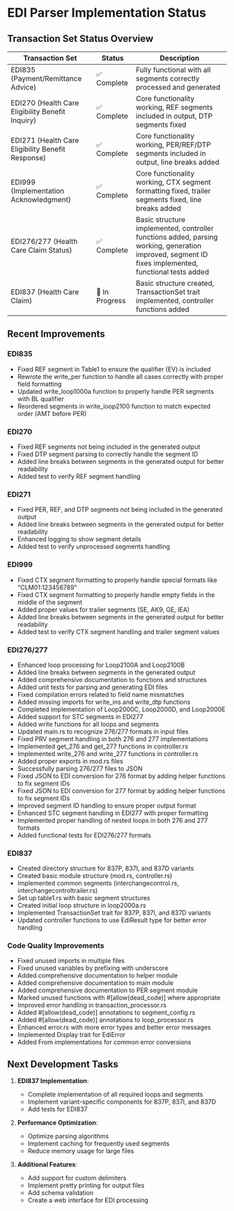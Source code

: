 # EDI Parser Implementation Status

## Transaction Set Status Overview

| Transaction Set | Status | Description |
|----------------|--------|-------------|
| EDI835 (Payment/Remittance Advice) | ✅ Complete | Fully functional with all segments correctly processed and generated |
| EDI270 (Health Care Eligibility Benefit Inquiry) | ✅ Complete | Core functionality working, REF segments included in output, DTP segments fixed |
| EDI271 (Health Care Eligibility Benefit Response) | ✅ Complete | Core functionality working, PER/REF/DTP segments included in output, line breaks added |
| EDI999 (Implementation Acknowledgment) | ✅ Complete | Core functionality working, CTX segment formatting fixed, trailer segments fixed, line breaks added |
| EDI276/277 (Health Care Claim Status) | ✅ Complete | Basic structure implemented, controller functions added, parsing working, generation improved, segment ID fixes implemented, functional tests added |
| EDI837 (Health Care Claim) | 🔄 In Progress | Basic structure created, TransactionSet trait implemented, controller functions added |

## Recent Improvements

### EDI835
- Fixed REF segment in Table1 to ensure the qualifier (EV) is included
- Rewrote the write_per function to handle all cases correctly with proper field formatting
- Updated write_loop1000a function to properly handle PER segments with BL qualifier
- Reordered segments in write_loop2100 function to match expected order (AMT before PER)

### EDI270
- Fixed REF segments not being included in the generated output
- Fixed DTP segment parsing to correctly handle the segment ID
- Added line breaks between segments in the generated output for better readability
- Added test to verify REF segment handling

### EDI271
- Fixed PER, REF, and DTP segments not being included in the generated output
- Added line breaks between segments in the generated output for better readability
- Enhanced logging to show segment details
- Added test to verify unprocessed segments handling

### EDI999
- Fixed CTX segment formatting to properly handle special formats like "CLM01:123456789"
- Fixed CTX segment formatting to properly handle empty fields in the middle of the segment
- Added proper values for trailer segments (SE, AK9, GE, IEA)
- Added line breaks between segments in the generated output for better readability
- Added test to verify CTX segment handling and trailer segment values

### EDI276/277
- Enhanced loop processing for Loop2100A and Loop2100B
- Added line breaks between segments in the generated output
- Added comprehensive documentation to functions and structures
- Added unit tests for parsing and generating EDI files
- Fixed compilation errors related to field name mismatches
- Added missing imports for write_ins and write_dtp functions
- Completed implementation of Loop2000C, Loop2000D, and Loop2000E
- Added support for STC segments in EDI277
- Added write functions for all loops and segments
- Updated main.rs to recognize 276/277 formats in input files
- Fixed PRV segment handling in both 276 and 277 implementations
- Implemented get_276 and get_277 functions in controller.rs
- Implemented write_276 and write_277 functions in controller.rs
- Added proper exports in mod.rs files
- Successfully parsing 276/277 files to JSON
- Fixed JSON to EDI conversion for 276 format by adding helper functions to fix segment IDs
- Fixed JSON to EDI conversion for 277 format by adding helper functions to fix segment IDs
- Improved segment ID handling to ensure proper output format
- Enhanced STC segment handling in EDI277 with proper formatting
- Implemented proper handling of nested loops in both 276 and 277 formats
- Added functional tests for EDI276/277 formats

### EDI837
- Created directory structure for 837P, 837I, and 837D variants
- Created basic module structure (mod.rs, controller.rs)
- Implemented common segments (interchangecontrol.rs, interchangecontroltrailer.rs)
- Set up table1.rs with basic segment structures
- Created initial loop structure in loop2000a.rs
- Implemented TransactionSet trait for 837P, 837I, and 837D variants
- Updated controller functions to use EdiResult type for better error handling

### Code Quality Improvements
- Fixed unused imports in multiple files
- Fixed unused variables by prefixing with underscore
- Added comprehensive documentation to helper module
- Added comprehensive documentation to main module
- Added comprehensive documentation to PER segment module
- Marked unused functions with #[allow(dead_code)] where appropriate
- Improved error handling in transaction_processor.rs
- Added #[allow(dead_code)] annotations to segment_config.rs
- Added #[allow(dead_code)] annotations to loop_processor.rs
- Enhanced error.rs with more error types and better error messages
- Implemented Display trait for EdiError
- Added From implementations for common error conversions

## Next Development Tasks

1. **EDI837 Implementation**:
   - Complete implementation of all required loops and segments
   - Implement variant-specific components for 837P, 837I, and 837D
   - Add tests for EDI837

2. **Performance Optimization**:
   - Optimize parsing algorithms
   - Implement caching for frequently used segments
   - Reduce memory usage for large files

3. **Additional Features**:
   - Add support for custom delimiters
   - Implement pretty printing for output files
   - Add schema validation
   - Create a web interface for EDI processing
